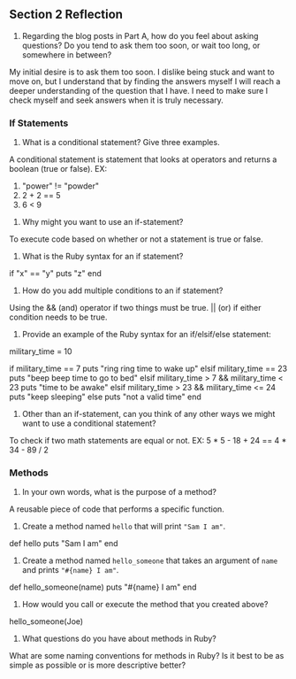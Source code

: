## Section 2 Reflection

1. Regarding the blog posts in Part A, how do you feel about asking questions? Do you tend to ask them too soon, or wait too long, or somewhere in between?

My initial desire is to ask them too soon. I dislike being stuck and want to move on, but I understand that by finding the answers myself I will reach a deeper understanding of the question that I have. I need to make sure I check myself and seek answers when it is truly necessary.  
### If Statements

1. What is a conditional statement? Give three examples.

A conditional statement is statement that looks at operators and returns a boolean (true or false).
EX:
1) "power" != "powder"
2) 2 + 2 == 5
3) 6 < 9
1. Why might you want to use an if-statement?

To execute code based on whether or not a statement is true or false.

1. What is the Ruby syntax for an if statement?

if "x" == "y"
  puts "z"
end

1. How do you add multiple conditions to an if statement?

Using the && (and) operator if two things must be true. || (or) if either condition needs to be true.

1. Provide an example of the Ruby syntax for an if/elsif/else statement:

military_time = 10

if military_time == 7
  puts "ring ring time to wake up"
elsif military_time == 23
  puts "beep beep time to go to bed"
elsif military_time > 7 && military_time < 23
  puts "time to be awake"
elsif military_time > 23 && military_time <= 24
  puts "keep sleeping"
else
  puts "not a valid time"
end

1. Other than an if-statement, can you think of any other ways we might want to use a conditional statement?

To check if two math statements are equal or not.
EX: 5 * 5 - 18 + 24 == 4 * 34 - 89 / 2

### Methods

1. In your own words, what is the purpose of a method?

A reusable piece of code that performs a specific function.

1. Create a method named `hello` that will print `"Sam I am"`.

def hello
  puts "Sam I am"
end

1. Create a method named `hello_someone` that takes an argument of `name` and prints `"#{name} I am"`.

def hello_someone(name)
  puts "#{name} I am"
end

1. How would you call or execute the method that you created above?

hello_someone(Joe)

1. What questions do you have about methods in Ruby?

What are some naming conventions for methods in Ruby? Is it best to be as simple as possible or is more descriptive better?
